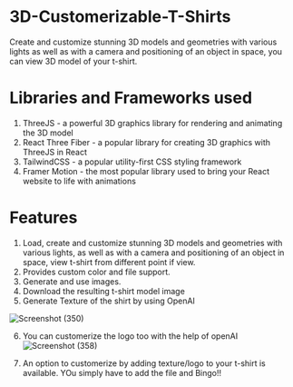 # 3D-Customerizable-T-Shirts
Create and customize stunning 3D models and geometries with various lights as well as with a camera and positioning of an object in space, you can view 3D model of your t-shirt.

# Libraries and Frameworks used
1) ThreeJS - a powerful 3D graphics library for rendering and animating the 3D model
2) React Three Fiber - a popular library for creating 3D graphics with ThreeJS in React
3) TailwindCSS - a popular utility-first CSS styling framework
4) Framer Motion - the most popular library used to bring your React website to life with animations

# Features
1) Load, create and customize stunning 3D models and geometries with various lights, as well as with a camera and positioning of an object in space, view t-shirt from different point if view.
2) Provides custom color and file support.
3) Generate and use images.
4) Download the resulting t-shirt model image
5) Generate Texture of the shirt by using OpenAI
   
![Screenshot (350)](https://github.com/Bhumika-Sethi/CureFelt/assets/67055739/81d672fb-9060-4c5d-a52a-d74d8237f92d)

6) You can customerize the logo too with the help of openAI
![Screenshot (358)](https://github.com/Bhumika-Sethi/3D-Customerizable-T-Shirts/assets/67055739/86848608-5bd3-40c8-9aae-b3f53315f2d9)

7) An option to customerize by adding texture/logo to your t-shirt is available. YOu simply have to add the file and Bingo!!

   



